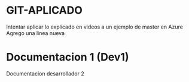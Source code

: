 # GIT-APLICADO
Intentar aplicar lo explicado en videos a un ejemplo de master en Azure
Agrego una linea nueva
# Documentacion 1 (Dev1)
Documentacion desarrollador 2
